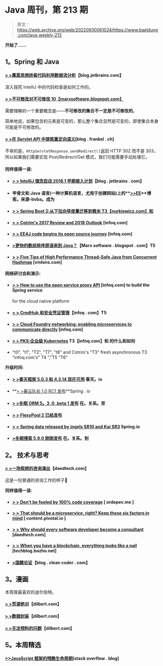 # Java 周刊，第 213 期

> 原文：<https://web.archive.org/web/20220930061024/https://www.baeldung.com/java-weekly-213>

**开始了……**

## **1。Spring 和 Java**

#### [**> >熏蒸思想终极代码利用数据流分析**](https://web.archive.org/web/20221208143837/https://blog.jetbrains.com/idea/2018/01/fumigating-the-idea-ultimate-code-using-dataflow-analysis/)【blog.jetbrains.com】

深入探究 IntelliJ 中的代码检查是如何工作的。

#### [**> >不可修改对不可修改 10【marxsoftware.blogspot.com】**](https://web.archive.org/web/20221208143837/https://marxsoftware.blogspot.com/2018/01/schopenhauers-law-immutability.html)

需要理解的一个重要概念是——**不可修改的集合不一定是不可修改的**。

简单地说，如果包含的元素是可变的，那么整个集合显然是可变的，即使集合本身可能是不可修改的。

#### **[> >在 Servlet API 中提炼重定向语义](https://web.archive.org/web/20221208143837/https://blog.frankel.ch/refining-redirect-semantics-servlet-api/#gsc.tab=0)**[blog . frankel . ch]

不幸的是，`HttpServletResponse.sendRedirect()`返回 HTTP 302 而不是 303，所以如果我们需要实现 Post/Redirect/Get 模式，我们可能需要手动处理它。

#### **同样值得一读:**

*   #### **[> > IntelliJ 理念启动 2018.1 早期接入计划](https://web.archive.org/web/20221208143837/https://blog.jetbrains.com/idea/2018/01/intellij-idea-starts-2018-1-early-access-program/)**【blog . jetbrains . com】

*   #### 甲骨文和 Java 语言(一种计算机语言，尤用于创建网站)上的**[>>EE](https://web.archive.org/web/20221208143837/https://blog.sourced-bvba.be//article/2018/01/18/on-oracle-and-java-ee/)**博客。来源-bvba。成为

*   #### [**> > Spring Boot 2:从下拉向导度量迁移到微米** T3【nurkiewicz.com】和](https://web.archive.org/web/20221208143837/http://www.nurkiewicz.com/2018/01/spring-boot-2-migrating-from-dropwizard.html)

*   #### **[> > Cotrim's 2017 Review and 2018 Outlook](https://web.archive.org/web/20221208143837/https://www.infoq.com/news/2018/01/Kotlin1718)** [infoq.com]

*   #### [**> > EE4J code begins its open source journey**](https://web.archive.org/web/20221208143837/https://www.infoq.com/news/2018/01/EE4JCodeArrives) [infoq.com]

*   #### [**>更快的数组排序原语来到 Java？**](https://web.archive.org/web/20221208143837/https://marxsoftware.blogspot.com/2018/01/faster-dual-pivot-quicksort.html)【Marx software . blogspot . com】T5

*   #### [**> > Five Tips of High Performance Thread-Safe Java from Concurrent Hashmap**](https://web.archive.org/web/20221208143837/http://vmlens.com/articles/5_tips_from_concurrent_hashmap/) [vmlens.com]

**网络研讨会和演示:**

*   #### **[> > How to use the open service proxy API](https://web.archive.org/web/20221208143837/https://www.infoq.com/presentations/pivotal-service-broker-api?utm_campaign=infoq_content&utm_source=infoq&utm_medium=feed&utm_term=Java)** [infoq.com] to build the Spring service

    for the cloud native platform
*   #### **[> > CredHub 和安全凭证管理](https://web.archive.org/web/20221208143837/https://www.infoq.com/presentations/credhub?utm_campaign=infoq_content&utm_source=infoq&utm_medium=feed&utm_term=Java)**【infoq . com】T5

*   #### **[> > Cloud Foundry networking: enabling microservices to communicate directly](https://web.archive.org/web/20221208143837/https://www.infoq.com/presentations/pcf-networking-microservices)** [infoq.com]

*   #### **[> > PKS:企业级 Kubernetes](https://web.archive.org/web/20221208143837/https://www.infoq.com/presentations/pks-kubernetes) T3【infoq.com】和 的什么和如何**

*   "t0", "t1", "T2", "T7", "t8" and Cotrim's "T3" fresh asynchronous T3 "infoq.com's" T4 ","T5 "T6"

**升级时间:**

*   #### [**> >春天框架 5.0.3 和 4.3.14 现在可用**](https://web.archive.org/web/20221208143837/https://spring.io/blog/2018/01/23/spring-framework-5-0-3-and-4-3-14-available-now) 春天。io

*   **[> >春云队长 1.0 RC1 发布](https://web.archive.org/web/20221208143837/https://spring.io/blog/2018/01/19/spring-cloud-skipper-1-0-rc1-released)**Spring . io
*   #### **[> >冬眠 ORM 5。3 .0 .beta 1 发布](https://web.archive.org/web/20221208143837/http://in.relation.to/2018/01/18/hibernate-orm-530-beta1-release/)** 在。关系。至

*   #### **[> > FlexyPool 2 已经发布](https://web.archive.org/web/20221208143837/https://vladmihalcea.com/flexypool-2-released/)**

*   #### [**> > Spring data released by ingels SR10 and Kai SR3**](https://web.archive.org/web/20221208143837/https://spring.io/blog/2018/01/24/spring-data-ingalls-sr10-and-kay-sr3-released) Spring.io

*   #### [**>冬眠搜索 5.9.0 刚刚发布**](https://web.archive.org/web/20221208143837/http://in.relation.to/2018/01/24/hibernate-search-5-9-0-CR1/) 在。关系。到

## **2。** **技术与思考**

#### [**> >一场假想的咨询演出**](https://web.archive.org/web/20221208143837/https://www.daedtech.com/hypothetical-consulting-gig/)【daedtech.com】

这是一份普通的咨询工作的样子🙂

**同样值得一读:**

*   #### [**> > Don't be fooled by 100% code coverage**](https://web.archive.org/web/20221208143837/http://ordepdev.me/posts/code-coverage) [ ordepev.me ]

*   #### [**> > That should be a microservice, right? Keep these six factors in mind**](https://web.archive.org/web/20221208143837/https://content.pivotal.io/blog/should-that-be-a-microservice-keep-these-six-factors-in-mind) [ content.pivotal.io ]

*   #### [**> > Why should every software developer become a consultant**](https://web.archive.org/web/20221208143837/https://www.daedtech.com/software-developer-consultant/) [daedtech.com]

*   #### [**> > When you have a blockchain, everything looks like a nail**](https://web.archive.org/web/20221208143837/https://techblog.bozho.net/blockchain-everything-looks-like-nail/) [techblog.bozho.net]

*   #### **[>国籍论证](https://web.archive.org/web/20221208143837/http://blog.cleancoder.com/uncle-bob/2018/01/18/TheCitizenshipArgument.html)**【blog . clean coder . com】

## **3。漫画**

本周我最喜欢的迪尔伯特。

#### **[> >荒谬绝对](https://web.archive.org/web/20221208143837/http://dilbert.com/strip/2018-01-25)**【dilbert.com】

#### **[> >数据封装](https://web.archive.org/web/20221208143837/http://dilbert.com/strip/2018-01-18)**【dilbert.com】

#### **[> >无法预料的问题](https://web.archive.org/web/20221208143837/http://dilbert.com/strip/2018-01-22)**【dilbert.com】

## **5。本周精选**

#### **[>>JavaScript 框架的残酷生命周期](https://web.archive.org/web/20221208143837/https://stackoverflow.blog/2018/01/11/brutal-lifecycle-javascript-frameworks/)**[stack overflow . blog]